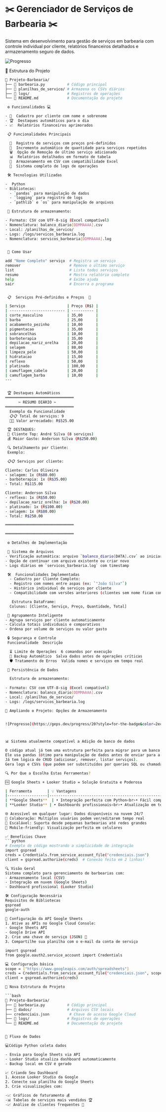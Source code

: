 # ✂️ Gerenciador de Serviços de Barbearia ✂️

Sistema em desenvolvimento para gestão de serviços em barbearia com controle individual por cliente, relatórios financeiros detalhados e armazenamento seguro de dados.

![Progresso](https://geps.dev/progress/80?style=for-the-badge&color=2ecc71)


 📂 Estrutura do Projeto

```bash
📁 Projeto-Barbearia/
├── 📄 barbearia.py          # Código principal
├── 📁 planilhas_de_servico/ # Armazena os CSVs diários
├── 📁 logs/                 # Registros de operações
└── 📄 README.md             # Documentação do projeto

 ⚙️ Funcionalidades 💻

- 👤  Cadastro por cliente com nome e sobrenome
- 🏆  Destaques automáticos para o dia
- 📈  Relatórios financeiros aprimorados

 📋 Funcionalidades Principais

  📝  Registro de serviços com preços pré-definidos 
  🔄  Incremento automático de quantidade para serviços repetidos 
  🗑️  Opção de Remoção de último serviço adicionado 
  📊  Relatórios detalhados em formato de tabela 
  💾  Armazenamento em CSV com compatibilidade Excel 
  📌  Sistema completo de logs de operações 

 🛠️ Tecnologias Utilizadas

-  Python
- Bibliotecas:
  - `pandas` para manipulação de dados
  - `logging` para registro de logs
  - `pathlib` e `os` para manipulação de arquivos

 💾 Estrutura de armazenamento:

- Formato: CSV com UTF-8-sig (Excel compatível)
- Nomenclatura: balanco_diario[DDMMAAAA].csv
- Local: /planilhas_de_servico/
- Logs: /logs/servicos_barbearia.log
- Nomenclatura: servicos_barbearia[DDMMAAAA].log


 🚀 Como Usar

add "Nome Completo" serviço  # Registra um serviço
remover                      # Remove o último serviço
list                         # Lista todos serviços
resumo                       # Mostra relatório completo
help                         # Exibe ajuda
sair                         # Encerra o programa


 📋  Serviços Pré-definidos e Preços  🧾

| Serviço                   | Preço (R$) |
| ------------------------- | ---------- |
| corte_masculino           | 35,00      |
| barba                     | 25,00      |
| acabamento_pezinho        | 10,00      |
| pigmentacao               | 35,00      |
| sobrancelhas              | 10,00      |
| barboterapia              | 35,00      |
| depilacao_nariz_orelha    | 20,00      |
| selagem                   | 80,00      |
| limpeza_pele              | 50,00      |
| hidratacao                | 15,00      |
| reflexo                   | 50,00      |
| platinado                 | 100,00     |
| camuflagem_cabelo         | 20,00      |
| camuflagem_barba          | 10,00      |
---


 🏆 Destaques Automáticos
═══════════════════════════════
      ✂️ RESUMO DIÁRIO ✂️      
═══════════════════════════════
  Exemplo da Funcionalidade 
  📋📋 Total de serviços: 9  
  🧾🧾 Valor arrecadado: R$525.00

 🏆 DESTAQUES:  
 👑 Cliente Top: André Silva (8 serviços)  
 💰 Maior Gasto: Anderson Silva (R$250.00) 

 🔍 Detalhamento por Cliente:
 Exemplo:

 📋📋 Serviços por cliente:

Cliente: Carlos Oliveira  
- selagem: 1x (R$80.00)  
- barboterapia: 1x (R$35.00)
- Total: R$115.00  

Cliente: Anderson Silva  
- reflexo: 1x (R$50.00)  
- depilacao_nariz_orelha: 1x (R$20.00)  
- platinado: 1x (R$100.00)  
- selagem: 1x (R$80.00)  
- Total: R$250.00  

═══════════════════════════════

═══════════════════════════════

 ⚙️ Detalhes de Implementação

 📂 Sistema de Arquivos
- Verificação automática: arquivo `balanco_diario[DATA].csv` ao iniciar
- Opção de continuar com arquivo existente ou criar novo
- Logs diários em `servicos_barbearia.log` com timestamp

 🛠️  Funcionalidades Implementadas
  - Cadastro por Cliente Completo:
  - Registro com nomes entre aspas (ex: `"João Silva"`)
  - Histórico individual de serviços por cliente
  - Compatibilidade com versões anteriores (clientes sem nome ficam como "Geral")

   Estrutura DataFrame:
  Colunas: [Cliente, Serviço, Preço, Quantidade, Total]

 👥 Agrupamento Inteligente
- Agrupa serviços por cliente automaticamente
- Calcula totais individuais e comparativos
- Ordena por volume de serviços ou valor gasto

 🔒 Segurança e Controle
 Funcionalidade  Descrição 

  ⏳ Limite de Operações  6 comandos por execução 
  💾 Backup Automático  Salva dados antes de operações críticas 
  🛡️ Tratamento de Erros  Valida nomes e serviços em tempo real 

 💾 Persistência de Dados

  Estrutura de armazenamento:
  
- Formato: CSV com UTF-8-sig (Excel compatível)
- Nomenclatura: balanco_diario[DDMMAAAA].csv
- Local: /planilhas_de_servico/
- Logs: /logs/servicos_barbearia.log

💾 Ampliando o Projeto: Opções de Armazenamento


![Progresso](https://geps.dev/progress/20?style=for-the-badge&color=2ecc71)



📊 Sistema atualmente compatível a Adição de banco de dados

O código atual já tem uma estrutura perfeita para migrar para um banco de dados na nuvem!
Ele usa pandas (ótimo para manipulação de dados antes de enviar para a nuvem).
Já tem lógica de CRUD (adicionar, remover, listar serviços).
Gera logs e CSVs (que podem ser substituídos por queries SQL ou chamadas à API).

🔍 Por Que a Escolha Estas Ferramentas?

🆓 Google Sheets + Looker Studio = Solução Gratuita e Poderosa

| Ferramenta       | 💡 Vantagens                                                                 | 📊 Limites Gratuitos                          |
|------------------|-----------------------------------------------------------------------------|-----------------------------------------------|
| **Google Sheets**  | • Integração perfeita com Python<br>• Fácil compartilhamento<br>• Histórico de alterações | • 10 milhões de células<br>• 300 reqs/minuto API |
| **Looker Studio** | • Dashboards profissionais<br>• Atualização em tempo real<br>• Visualização mobile      | • Grátis para fontes básicas<br>• Sem limite de relatórios |

🌐 Acessível em qualquer lugar: Dados disponíveis na nuvem 24/7
🤝 Colaboração: Multiplos usuários podem ver/editarem tempo real
🚀 Escalável: Suporta desde pequenas barbearias até redes grandes
📱 Mobile-friendly: Visualização perfeita em celulares

✅ Benefícios Chave
```python
# Exemplo de código mostrando a simplicidade de integração
import gspread
creds = Credentials.from_service_account_file("credenciais.json")
client = gspread.authorize(creds)  # Conexão feita em 2 linhas!

🔍 Visão Geral
Sistema completo para gerenciamento de barbearias com:
- Armazenamento local (CSV)
- Integração em nuvem (Google Sheets)
- Dashboard profissional (Looker Studio)

🛠️ Configuração Necessária
Requisitos de Bibliotecas
gspread
google-auth

🔑 Configuração da API Google Sheets
1. Ative as APIs no Google Cloud Console:
- Google Sheets API
- Google Drive API
2. Crie uma chave de serviço (JSON) 🔑
3. Compartilhe sua planilha com o e-mail da conta de serviço

import gspread
from google.oauth2.service_account import Credentials

💻 Configuração básica
scope = ["https://www.googleapis.com/auth/spreadsheets"]
creds = Credentials.from_service_account_file("credenciais.json", scopes=scope)
client = gspread.authorize(creds)

📁 Nova Estrutura do Projeto

```bash
📁 Projeto-Barbearia/
├── 📄 barbearia.py          # Código principal
├── 📁 dados/                # Arquivos CSV locais
├── credenciais.json         # Chave de acesso Google Cloud
├── 📁 logs/                 # Registros de operações
└── 📄 README.md             # Documentação do projeto


🔄 Fluxo de Dados

💻Código Python coleta dados

- Envia para Google Sheets via API
- Looker Studio atualiza dashboard automaticamente
- Backup local em CSV é gerado

📈 Criando Seu Dashboard
1. Acesse Looker Studio da Google
2. Conecte sua planilha do Google Sheets
3. Crie visualizações com:

-📈 Gráficos de faturamento 💰
-📊 Tabelas de serviços mais vendidos 🏆
-📈 Análise de clientes frequentes 🤝


